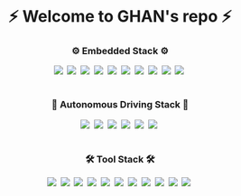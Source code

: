 <!--
## Hi there 👋


**gaeunHan/gaeunHan** is a ✨ _special_ ✨ repository because its `README.md` (this file) appears on your GitHub profile.

Here are some ideas to get you started:

- 🔭 I’m currently working on ...
- 🌱 I’m currently learning ...
- 👯 I’m looking to collaborate on ...
- 🤔 I’m looking for help with ...
- 💬 Ask me about ...
- 📫 How to reach me: ...
- 😄 Pronouns: ...
- ⚡ Fun fact: ...
-->
<!-- 타이틀 부분 -->
<div align="center">
  <h1 align="center">⚡ Welcome to GHAN's repo ⚡</h1>
</div>

<!-- 내용 부분 -->
<h3 align="center"> ⚙ Embedded Stack ⚙</h3>
<div align="center">
  <img src="https://img.shields.io/badge/C-A8B9CC.svg?style=for-the-badge&logo=c&logoColor=white" />&nbsp
  <img src="https://img.shields.io/badge/C++-00599C.svg?style=for-the-badge&logo=c%2B%2B&logoColor=white" />&nbsp
  <img src="https://img.shields.io/badge/CORTEX--M-007396.svg?style=for-the-badge&logo=ARM&logoColor=white" />&nbsp
  <img src="https://img.shields.io/badge/STM32-03234B.svg?style=for-the-badge&logo=STMicroelectronics&logoColor=white" />&nbsp
  <img src="https://img.shields.io/badge/mbed-008F8C.svg?style=for-the-badge&logo=arm&logoColor=white" />&nbsp
  <img src="https://img.shields.io/badge/AVR-808080.svg?style=for-the-badge&logo=arduino&logoColor=white" />&nbsp  
  <img src="https://img.shields.io/badge/Arduino-00979D.svg?style=for-the-badge&logo=arduino&logoColor=white" />&nbsp
  <img src="https://img.shields.io/badge/Raspberry%20Pi-C51A4A.svg?style=for-the-badge&logo=Raspberry%20Pi&logoColor=white" />&nbsp
  <img src="https://img.shields.io/badge/MSP430-343434.svg?style=for-the-badge&logo=Texas%20Instruments&logoColor=white" />&nbsp
  <img src="https://img.shields.io/badge/C6000%20DSP-0078D6.svg?style=for-the-badge&logo=Texas%20Instruments&logoColor=white" />&nbsp
</div>

<br>

<h3 align="center"> 🚗 Autonomous Driving Stack 🚗</h3>
<div align="center">
  <img src="https://img.shields.io/badge/Python-3776AB.svg?style=for-the-badge&logo=python&logoColor=white" />&nbsp
  <img src="https://img.shields.io/badge/ROS-22314E.svg?style=for-the-badge&logo=ROS&logoColor=white" />&nbsp
  <img src="https://img.shields.io/badge/ROS2-224E99.svg?style=for-the-badge&logo=ROS&logoColor=white" />&nbsp
  <img src="https://img.shields.io/badge/Jetson%20Nano-76B900.svg?style=for-the-badge&logo=NVIDIA&logoColor=white" />&nbsp
  <img src="https://img.shields.io/badge/Jetson%20Xavier-76B900.svg?style=for-the-badge&logo=NVIDIA&logoColor=white" />&nbsp
  <img src="https://img.shields.io/badge/Computer%20Vision-0769AD.svg?style=for-the-badge&logo=openCV&logoColor=white" />&nbsp
</div>

<br>

<h3 align="center">🛠 Tool Stack 🛠</h3>
<div align="center">
  <img src="https://img.shields.io/badge/Git-F05032.svg?style=for-the-badge&logo=git&logoColor=white" />&nbsp
  <img src="https://img.shields.io/badge/GitHub-181717.svg?style=for-the-badge&logo=GitHub&logoColor=white" />&nbsp
  <img src="https://img.shields.io/badge/Notion-000000.svg?style=for-the-badge&logo=notion&logoColor=white" />&nbsp
  <img src="https://img.shields.io/badge/MATLAB-0076A8.svg?style=for-the-badge&logo=Mathworks&logoColor=white" />&nbsp
  <img src="https://img.shields.io/badge/SIMULINK-0076A8.svg?style=for-the-badge&logo=Mathworks&logoColor=white" />&nbsp
  <img src="https://img.shields.io/badge/Code%20Composer%20Studio-3E8EDE.svg?style=for-the-badge&logo=ti&logoColor=white" />&nbsp
  <img src="https://img.shields.io/badge/Microchip%20Studio-1F2952.svg?style=for-the-badge&logo=microchip&logoColor=white" />&nbsp
  <img src="https://img.shields.io/badge/Keil%20Studio%20Cloud-4D4D4D.svg?style=for-the-badge&logo=armkeil&logoColor=white" />&nbsp
  <img src="https://img.shields.io/badge/VMware-607078.svg?style=for-the-badge&logo=VMware&logoColor=white" />&nbsp
  <img src="https://img.shields.io/badge/VS%20Code-007ACC.svg?style=for-the-badge&logo=visual-studio-code&logoColor=white" />&nbsp
  <img src="https://img.shields.io/badge/Jupyter-F37626.svg?style=for-the-badge&logo=jupyter&logoColor=white" />&nbsp
</div>

<br>
